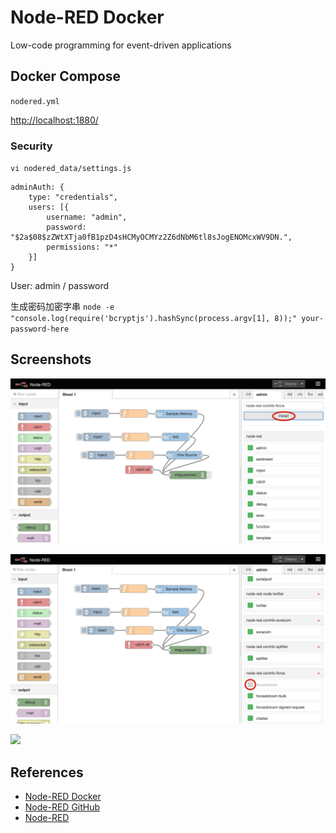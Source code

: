 # Node-RED Docker

Low-code programming for event-driven applications

## Docker Compose
`nodered.yml`

[http://localhost:1880/](http://localhost:1880/)

### Security
`vi nodered_data/settings.js`
```
adminAuth: {
    type: "credentials",
    users: [{
        username: "admin",
        password: "$2a$08$zZWtXTja0fB1pzD4sHCMyOCMYz2Z6dNbM6tl8sJogENOMcxWV9DN.",
        permissions: "*"
    }]
}
```
User: admin / password

生成密码加密字串
`node -e "console.log(require('bcryptjs').hashSync(process.argv[1], 8));" your-password-here`

## Screenshots
![](https://raw.githubusercontent.com/enebular/node-red-contrib-admin/master/install.png)

![](https://raw.githubusercontent.com/enebular/node-red-contrib-admin/master/enable.png)

![](https://raw.githubusercontent.com/virtualarchitectures/node-red-contrib-proj4/master/images/Example_Flow.PNG)

## References
- [Node-RED Docker](https://hub.docker.com/r/nodered/node-red)
- [Node-RED GitHub](https://github.com//node-red/node-red-docker)
- [Node-RED](https://nodered.org/)